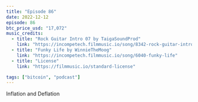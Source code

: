 ```yaml
---
title: "Episode 86"
date: 2022-12-12
episode: 86
btc_price_usd: "17,072"
music_credits:
  - title: "Rock Guitar Intro 07 by TaigaSoundProd"
    link: "https://incompetech.filmmusic.io/song/8342-rock-guitar-intro-07"
  - title: "Funky Life by WinnieTheMoog"
    link: "https://incompetech.filmmusic.io/song/6040-funky-life"
  - title: "License"
    link: "https://filmmusic.io/standard-license"

tags: ["bitcoin", "podcast"]
---
```


Inflation and Deflation